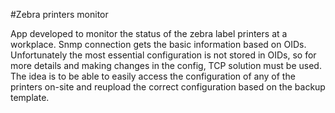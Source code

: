 #Zebra printers monitor

App developed to monitor the status of the zebra label printers at a workplace. Snmp connection gets the basic information based on OIDs. Unfortunately the most essential configuration is not stored in OIDs, so for more details and making changes in the config, TCP solution must be used. The idea is to be able to easily access the configuration of any of the printers on-site and reupload the correct configuration based on the backup template.
